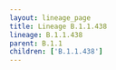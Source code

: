 ```yaml
---
layout: lineage_page
title: Lineage B.1.1.438
lineage: B.1.1.438
parent: B.1.1
children: ['B.1.1.438']
---
```

